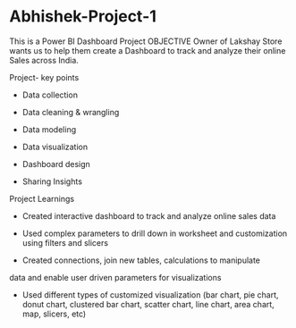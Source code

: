 # Abhishek-Project-1
This is a Power BI Dashboard Project
OBJECTIVE 
Owner of Lakshay Store wants us to help them create a Dashboard to track and analyze their online Sales across India.

Project- key points

* Data collection

* Data cleaning & wrangling

* Data modeling

* Data visualization

* Dashboard design

* Sharing Insights


Project Learnings

* Created interactive dashboard to track and analyze online sales data

* Used complex parameters to drill down in worksheet and customization using filters and slicers

* Created connections, join new tables, calculations to manipulate

data and enable user driven parameters for visualizations

* Used different types of customized visualization (bar chart, pie chart, donut chart, clustered bar chart, scatter chart, line chart, area chart, map, slicers, etc)
